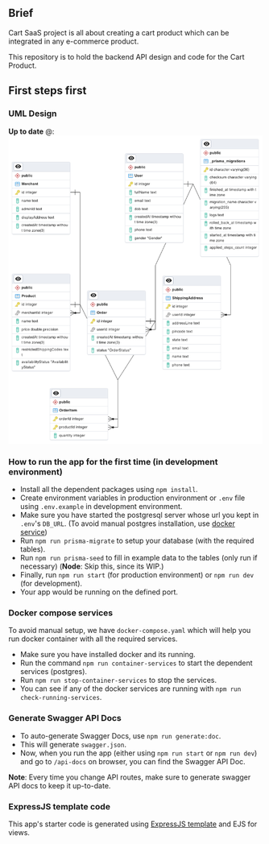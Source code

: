 ## Brief
Cart SaaS project is all about creating a cart product which can be integrated in any e-commerce product.

This repository is to hold the backend API design and code for the Cart Product.
## First steps first
### UML Design
**Up to date** @: ![ERD from local database](resources/carro_v0.2.png)

### How to run the app for the first time (in development environment)
- Install all the dependent packages using `npm install`.
- Create environment variables in production environment or `.env` file using `.env.example` in development environment.
- Make sure you have started the postgresql server whose url you kept in `.env`'s `DB_URL`. (To avoid manual postgres installation, use [docker service](#docker-compose-services))
- Run `npm run prisma-migrate` to setup your database (with the required tables).
- Run `npm run prisma-seed` to fill in example data to the tables (only run if necessary) (**Node**: Skip this, since its WIP.)
- Finally, run `npm run start` (for production environment) or `npm run dev` (for development).
- Your app would be running on the defined port.

### Docker compose services
To avoid manual setup, we have `docker-compose.yaml` which will help you run docker container with all the required services.
- Make sure you have installed docker and its running.
- Run the command `npm run container-services` to start the dependent services (postgres).
- Run `npm run stop-container-services` to stop the services.
- You can see if any of the docker services are running with `npm run check-running-services`.

### Generate Swagger API Docs
- To auto-generate Swagger Docs, use `npm run generate:doc`.
- This will generate `swagger.json`.
- Now, when you run the app (either using `npm run start` or `npm run dev`) and go to `/api-docs` on browser, you can find the Swagger API Doc.

**Note**: Every time you change API routes, make sure to generate swagger API docs to keep it up-to-date.

### ExpressJS template code
This app's starter code is generated using [ExpressJS template](https://expressjs.com/en/starter/generator.html) and EJS for views.